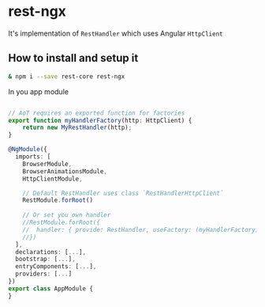 # rest-ngx

It's implementation of `RestHandler` which uses Angular `HttpClient`

## How to install and setup it
```bash
& npm i --save rest-core rest-ngx
```

In you app module
```typescript

// AoT requires an exported function for factories
export function myHandlerFactory(http: HttpClient) {
    return new MyRestHandler(http);
}

@NgModule({
  imports: [
    BrowserModule,
    BrowserAnimationsModule,
    HttpClientModule,

    // Default RestHandler uses class `RestHandlerHttpClient`
    RestModule.forRoot()
    
    // Or set you own handler
    //RestModule.forRoot({
    //  handler: { provide: RestHandler, useFactory: (myHandlerFactory), deps: [HttpClient] }
    //})
  ],
  declarations: [...],
  bootstrap: [...],
  entryComponents: [...],
  providers: [...]
})
export class AppModule {
}
```
